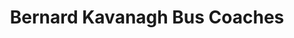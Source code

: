 ---
title: "Bernard Kavanagh Bus Coaches"
address: "Bridge Garage, Urlingford, Co. Kilkenny"
tel: "+353 (0)56 883 1189"
county: "Kilkenny"
category: "Coach Hire"
type: "Content"
lat: "52.717899322509766"
lng: "-7.600019931793213"
---